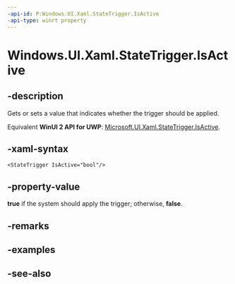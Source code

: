 ```yaml
---
-api-id: P:Windows.UI.Xaml.StateTrigger.IsActive
-api-type: winrt property
---
```


<!-- Property syntax
public bool IsActive { get;  set; }
-->

# Windows.UI.Xaml.StateTrigger.IsActive

## -description
Gets or sets a value that indicates whether the trigger should be applied.

Equivalent **WinUI 2 API for UWP**: [Microsoft.UI.Xaml.StateTrigger.IsActive](/windows/winui/api/microsoft.ui.xaml.statetrigger.isactive).

## -xaml-syntax
```xaml
<StateTrigger IsActive="bool"/>
```


## -property-value
**true** if the system should apply the trigger; otherwise, **false**.

## -remarks

## -examples

## -see-also
